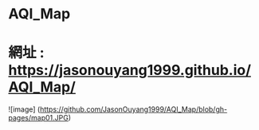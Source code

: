 # AQI_Map
# 網址 : https://jasonouyang1999.github.io/AQI_Map/


![image] (https://github.com/JasonOuyang1999/AQI_Map/blob/gh-pages/map01.JPG)
